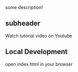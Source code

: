 some description!
## subheader
Watch tutorial video on Youtube
## Local Development
open index.html in your browser
